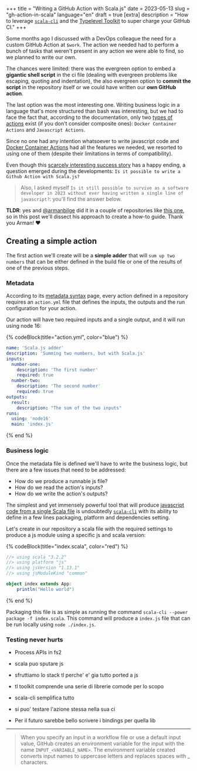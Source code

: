 +++
title = "Writing a GitHub Action with Scala.js"
date = 2023-05-13
slug = "gh-action-in-scala"
language="en"
draft = true
[extra]
description = "How to leverage [`scala-cli`](https://github.com/VirtusLab/scala-cli) and the [Typelevel Toolkit](https://github.com/typelevel/toolkit) to super charge your GitHub CI."
+++

Some months ago I discussed with a DevOps colleague the need for a custom GitHub Action at `$work`. The action we needed had to perform a bunch of tasks that weren't present in any action we were able to find, so we planned to write our own.

The chances were limited: there was the evergreen option to embed a **gigantic shell script** in the ci file (dealing with evergreen problems like escaping, quoting and indentation), the also evergreen option to **commit the script** in the repository itself or we could have written our **own GitHub action**.

The last option was the most interesting one. Writing business logic in a language that's more structured than bash was interesting, but we had to face the fact that, according to the documentation, only two [types of actions] exist (if you don't consider composite ones): `Docker Container Actions` and `Javascript Actions`.

Since no one had any intention whatsoever to write javascript code and [Docker Container Actions] had all the features we needed, we resorted to using one of them (despite their limitations in terms of compatibility).

Even though this <u>scarcely interesting success story</u> has a happy ending, a question emerged during the developments: `Is it possible to write a Github Action with Scala.js?`

> Also, I asked myself `Is it still possible to survive as a software developer in 2023 without ever having written a single line of javascript?`: you'll find the answer below.

**TLDR**: yes and [@armanbilge] did it in a couple of repositories like [this one](https://github.com/typelevel/await-cirrus), so in this post we'll dissect his approach to create a how-to guide. Thank you Arman! :heart:

## Creating a simple action

The first action we'll create will be a **simple adder** that will `sum up two numbers` that can be either defined in the build file or one of the results of one of the previous steps.

### Metadata

According to its [metadata syntax] page, every action defined in a repository requires an `action.yml` file that defines the inputs, the outputs and the run configuration for your action.

Our action will have two required inputs and a single output, and it will run using node 16:

{% codeBlock(title="action.yml", color="blue") %}
```yml
name: 'Scala.js adder'
description: 'Summing two numbers, but with Scala.js'
inputs:
  number-one:
    description: 'The first number'
    required: true
  number-two:
    description: 'The second number'
    required: true
outputs:
  result:
    description: "The sum of the two inputs"
runs:
  using: 'node16'
  main: 'index.js'
```
{% end %}

### Business logic

Once the metadata file is defined we'll have to write the business logic, but there are a few issues that need to be addressed:
- How do we produce a runnable js file?
- How do we read the action's inputs?
- How do we write the action's outputs?

The simplest and yet immensely powerful tool that will produce <u>javascript code from a single Scala file</u> is undoubtedly [`scala-cli`](https://github.com/VirtusLab/scala-cli) with its ability to define in a few lines packaging, platform and dependencies setting.

Let's create in our repository a scala file with the required settings to produce a js module using a specific js and scala version:

{% codeBlock(title="index.scala", color="red") %}
```scala
//> using scala "3.2.2"
//> using platform "js"
//> using jsVersion "1.13.1"
//> using jsModuleKind "common"

object index extends App:
    println("Hello world")
```
{% end %}

Packaging this file is as simple as running the command `scala-cli --power package -f index.scala`. This command will produce a `index.js` file that can be run locally using `node ./index.js`.

### Testing never hurts

- Process APIs in fs2
- scala puo sputare js
- sfruttiamo lo stack tl perche' e' gia tutto ported a js
- tl toolkit comprende una serie di librerie comode per lo scopo
- scala-cli semplifica tutto
- si puo' testare l'azione stessa nella sua ci

- Per il futuro sarebbe bello scrivere i bindings per quella lib

---
[types of actions]: https://docs.github.com/en/actions/creating-actions/about-custom-actions#types-of-actions
[Docker container Actions]: https://docs.github.com/en/actions/creating-actions/creating-a-docker-container-action
[@armanbilge]: https://github.com/armanbilge
[metadata syntax]: https://docs.github.com/en/actions/creating-actions/metadata-syntax-for-github-actions

[inputs]: https://docs.github.com/en/actions/creating-actions/metadata-syntax-for-github-actions#inputs

> When you specify an input in a workflow file or use a default input value, GitHub creates an environment variable for the input with the name `INPUT_<VARIABLE_NAME>`. The environment variable created converts input names to uppercase letters and replaces spaces with _ characters.

[documentation]: https://docs.github.com/en/actions

